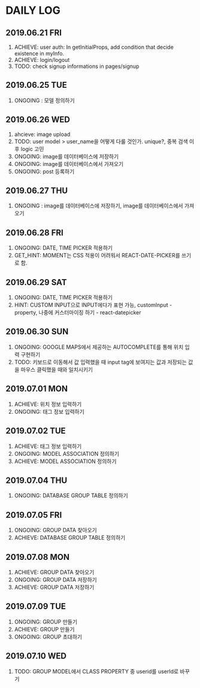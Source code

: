 # DAILY LOG

## 2019.06.21 FRI

1. ACHIEVE: user auth: In getInitialProps, add condition that decide existence in myInfo.
2. ACHIEVE: login/logout
3. TODO: check signup informations in pages/signup

## 2019.06.25 TUE

1. ONGOING : 모델 정의하기

## 2019.06.26 WED

1. ahcieve: image upload
2. TODO: user model > user_name을 어떻게 다룰 것인가. unique?, 중복 검색 이후 logic 고민
3. ONGOING: image를 데이터베이스에 저장하기
4. ONGOING: image를 데이터베이스에서 가져오기
5. ONGOING: post 등록하기

## 2019.06.27 THU

1. ONGOING : image를 데이터베이스에 저장하기, image를 데이터베이스에서 가져오기

## 2019.06.28 FRI

1. ONGOING: DATE, TIME PICKER 적용하기
2. GET_HINT: MOMENT는 CSS 적용이 어려워서 REACT-DATE-PICKER를 쓰기로 함.

## 2019.06.29 SAT

1. ONGOING: DATE, TIME PICKER 적용하기
2. HINT: CUSTOM INPUT으로 INPUT에다가 표현 가능, customInput - property, 나중에 커스터마이징 하기 - react-datepicker

## 2019.06.30 SUN

1. ONGOING: GOOGLE MAPS에서 제공하는 AUTOCOMPLETE를 통해 위치 입력 구현하기
2. TODO: 키보드로 이동해서 값 입력했을 때 input tag에 보여지는 값과 저장되는 값을 마우스 클릭했을 때와 일치시키기

## 2019.07.01 MON

1. ACHIEVE: 위치 정보 입력하기
2. ONGOING: 태그 정보 입력하기

## 2019.07.02 TUE

1. ACHIEVE: 태그 정보 입력하기
2. ONGOING: MODEL ASSOCIATION 정의하기
3. ACHIEVE: MODEL ASSOCIATION 정의하기

## 2019.07.04 THU

1. ONGOING: DATABASE GROUP TABLE 정의하기

## 2019.07.05 FRI

1. ONGOING: GROUP DATA 찾아오기
2. ACHIEVE: DATABASE GROUP TABLE 정의하기

## 2019.07.08 MON

1. ACHIEVE: GROUP DATA 찾아오기
2. ONGOING: GROUP DATA 저장하기
3. ACHIEVE: GROUP DATA 저장하기

## 2019.07.09 TUE

1. ONGOING: GROUP 만들기
2. ACHIEVE: GROUP 만들기
3. ONGOING: GROUP 초대하기

## 2019.07.10 WED

1. TODO: GROUP MODEL에서 CLASS PROPERTY 중 userid를 userId로 바꾸기

